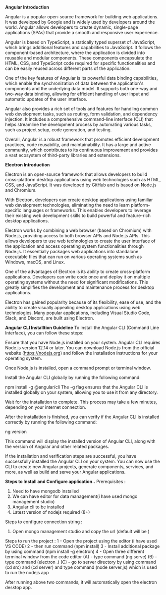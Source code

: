 **Angular Introduction**

Angular is a popular open-source framework for building web applications. It was developed by Google and is widely used by developers around the world. Angular allows developers to create dynamic, single-page applications (SPAs) that provide a smooth and responsive user experience.

Angular is based on TypeScript, a statically typed superset of JavaScript, which brings additional features and capabilities to JavaScript. It follows the component-based architecture, where the application is divided into reusable and modular components. These components encapsulate the HTML, CSS, and TypeScript code required for specific functionalities and can be easily reused across different parts of the application.

One of the key features of Angular is its powerful data binding capabilities, which enable the synchronization of data between the application's components and the underlying data model. It supports both one-way and two-way data binding, allowing for efficient handling of user input and automatic updates of the user interface.

Angular also provides a rich set of tools and features for handling common web development tasks, such as routing, form validation, and dependency injection. It includes a comprehensive command-line interface (CLI) that helps streamline the development process by automating various tasks, such as project setup, code generation, and testing.

Overall, Angular is a robust framework that promotes efficient development practices, code reusability, and maintainability. It has a large and active community, which contributes to its continuous improvement and provides a vast ecosystem of third-party libraries and extensions.

**Electron Introduction**

Electron is an open-source framework that allows developers to build cross-platform desktop applications using web technologies such as HTML, CSS, and JavaScript. It was developed by GitHub and is based on Node.js and Chromium.

With Electron, developers can create desktop applications using familiar web development technologies, eliminating the need to learn platform-specific languages or frameworks. This enables developers to leverage their existing web development skills to build powerful and feature-rich desktop applications.

Electron works by combining a web browser (based on Chromium) with Node.js, providing access to both browser APIs and Node.js APIs. This allows developers to use web technologies to create the user interface of the application and access operating system functionalities through Node.js. It essentially packages web applications into standalone executable files that can run on various operating systems such as Windows, macOS, and Linux.

One of the advantages of Electron is its ability to create cross-platform applications. Developers can write code once and deploy it on multiple operating systems without the need for significant modifications. This greatly simplifies the development and maintenance process for desktop applications.

Electron has gained popularity because of its flexibility, ease of use, and the ability to create visually appealing desktop applications using web technologies. Many popular applications, including Visual Studio Code, Slack, and Discord, are built using Electron.

**Angular CLI Installtion Guideline**
To install the Angular CLI (Command Line Interface), you can follow these steps:

Ensure that you have Node.js installed on your system. Angular CLI requires Node.js version 12.14 or later. You can download Node.js from the official website (https://nodejs.org) and follow the installation instructions for your operating system.

Once Node.js is installed, open a command prompt or terminal window.

Install the Angular CLI globally by running the following command:

npm install -g @angular/cli
The -g flag ensures that the Angular CLI is installed globally on your system, allowing you to use it from any directory.

Wait for the installation to complete. This process may take a few minutes, depending on your internet connection.

After the installation is finished, you can verify if the Angular CLI is installed correctly by running the following command:

ng version

This command will display the installed version of Angular CLI, along with the version of Angular and other related packages.

If the installation and verification steps are successful, you have successfully installed the Angular CLI on your system. You can now use the CLI to create new Angular projects, generate components, services, and more, as well as build and serve your Angular applications.

**Steps to Install and Configure application..**
Prerequisites :
1. Need to have mongodb installed
2. We can have editor for data management(i have used mongo management studio)
3. Angular cli to be installed
4. Latest version of nodejs required (8+)

Steps to configure connection string :
1. Open mongo management studio and copy the url (default will be )

Steps to run the project :
1 - Open the project using the editor (i have used VS CODE)
2 - then run command (npm install)
3 - Install additional package by using command (npm install -g electron)
4 - Open three different terminal window from the code editor
	(A) - type command (ng serve)
	(B) - type command (electron .)
	(C) - go to server directory by using command (cd src) and (cd server) and type command (node server.js) which is used to run the nodejs app

	
After running above two commands, it will automatically open the electron desktop app.
